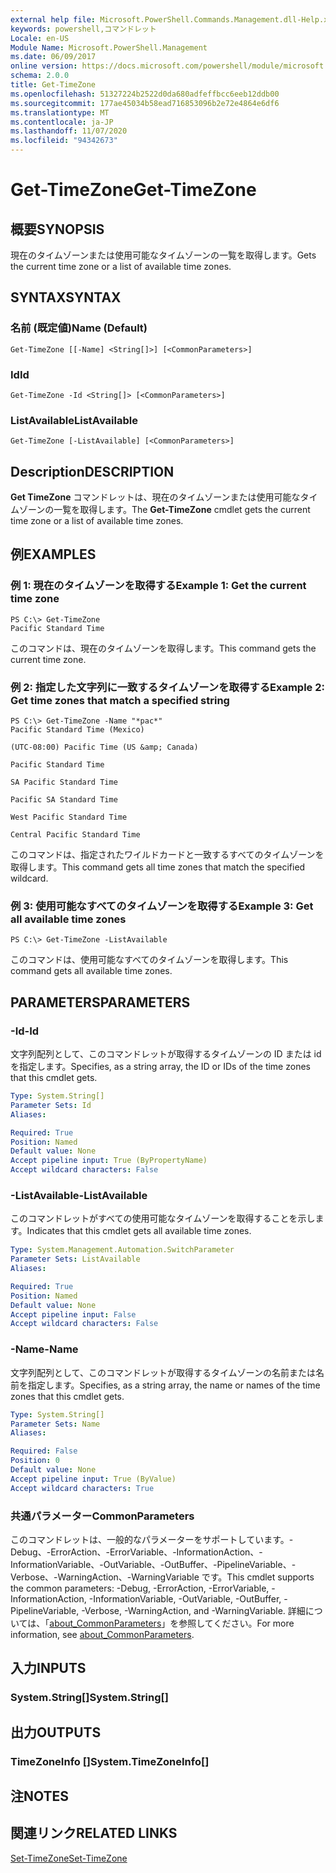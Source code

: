 ```yaml
---
external help file: Microsoft.PowerShell.Commands.Management.dll-Help.xml
keywords: powershell,コマンドレット
Locale: en-US
Module Name: Microsoft.PowerShell.Management
ms.date: 06/09/2017
online version: https://docs.microsoft.com/powershell/module/microsoft.powershell.management/get-timezone?view=powershell-5.1&WT.mc_id=ps-gethelp
schema: 2.0.0
title: Get-TimeZone
ms.openlocfilehash: 51327224b2522d0da680adfeffbcc6eeb12ddb00
ms.sourcegitcommit: 177ae45034b58ead716853096b2e72e4864e6df6
ms.translationtype: MT
ms.contentlocale: ja-JP
ms.lasthandoff: 11/07/2020
ms.locfileid: "94342673"
---
```

# <span data-ttu-id="040ac-103">Get-TimeZone</span><span class="sxs-lookup"><span data-stu-id="040ac-103">Get-TimeZone</span></span>

## <span data-ttu-id="040ac-104">概要</span><span class="sxs-lookup"><span data-stu-id="040ac-104">SYNOPSIS</span></span>
<span data-ttu-id="040ac-105">現在のタイムゾーンまたは使用可能なタイムゾーンの一覧を取得します。</span><span class="sxs-lookup"><span data-stu-id="040ac-105">Gets the current time zone or a list of available time zones.</span></span>

## <span data-ttu-id="040ac-106">SYNTAX</span><span class="sxs-lookup"><span data-stu-id="040ac-106">SYNTAX</span></span>

### <span data-ttu-id="040ac-107">名前 (既定値)</span><span class="sxs-lookup"><span data-stu-id="040ac-107">Name (Default)</span></span>

```
Get-TimeZone [[-Name] <String[]>] [<CommonParameters>]
```

### <span data-ttu-id="040ac-108">Id</span><span class="sxs-lookup"><span data-stu-id="040ac-108">Id</span></span>

```
Get-TimeZone -Id <String[]> [<CommonParameters>]
```

### <span data-ttu-id="040ac-109">ListAvailable</span><span class="sxs-lookup"><span data-stu-id="040ac-109">ListAvailable</span></span>

```
Get-TimeZone [-ListAvailable] [<CommonParameters>]
```

## <span data-ttu-id="040ac-110">Description</span><span class="sxs-lookup"><span data-stu-id="040ac-110">DESCRIPTION</span></span>

<span data-ttu-id="040ac-111">**Get TimeZone** コマンドレットは、現在のタイムゾーンまたは使用可能なタイムゾーンの一覧を取得します。</span><span class="sxs-lookup"><span data-stu-id="040ac-111">The **Get-TimeZone** cmdlet gets the current time zone or a list of available time zones.</span></span>

## <span data-ttu-id="040ac-112">例</span><span class="sxs-lookup"><span data-stu-id="040ac-112">EXAMPLES</span></span>

### <span data-ttu-id="040ac-113">例 1: 現在のタイムゾーンを取得する</span><span class="sxs-lookup"><span data-stu-id="040ac-113">Example 1: Get the current time zone</span></span>

```
PS C:\> Get-TimeZone
Pacific Standard Time
```

<span data-ttu-id="040ac-114">このコマンドは、現在のタイムゾーンを取得します。</span><span class="sxs-lookup"><span data-stu-id="040ac-114">This command gets the current time zone.</span></span>

### <span data-ttu-id="040ac-115">例 2: 指定した文字列に一致するタイムゾーンを取得する</span><span class="sxs-lookup"><span data-stu-id="040ac-115">Example 2: Get time zones that match a specified string</span></span>

```
PS C:\> Get-TimeZone -Name "*pac*"
Pacific Standard Time (Mexico)

(UTC-08:00) Pacific Time (US &amp; Canada)

Pacific Standard Time

SA Pacific Standard Time

Pacific SA Standard Time

West Pacific Standard Time

Central Pacific Standard Time
```

<span data-ttu-id="040ac-116">このコマンドは、指定されたワイルドカードと一致するすべてのタイムゾーンを取得します。</span><span class="sxs-lookup"><span data-stu-id="040ac-116">This command gets all time zones that match the specified wildcard.</span></span>

### <span data-ttu-id="040ac-117">例 3: 使用可能なすべてのタイムゾーンを取得する</span><span class="sxs-lookup"><span data-stu-id="040ac-117">Example 3: Get all available time zones</span></span>

```
PS C:\> Get-TimeZone -ListAvailable
```

<span data-ttu-id="040ac-118">このコマンドは、使用可能なすべてのタイムゾーンを取得します。</span><span class="sxs-lookup"><span data-stu-id="040ac-118">This command gets all available time zones.</span></span>

## <span data-ttu-id="040ac-119">PARAMETERS</span><span class="sxs-lookup"><span data-stu-id="040ac-119">PARAMETERS</span></span>

### <span data-ttu-id="040ac-120">-Id</span><span class="sxs-lookup"><span data-stu-id="040ac-120">-Id</span></span>

<span data-ttu-id="040ac-121">文字列配列として、このコマンドレットが取得するタイムゾーンの ID または id を指定します。</span><span class="sxs-lookup"><span data-stu-id="040ac-121">Specifies, as a string array, the ID or IDs of the time zones that this cmdlet gets.</span></span>

```yaml
Type: System.String[]
Parameter Sets: Id
Aliases:

Required: True
Position: Named
Default value: None
Accept pipeline input: True (ByPropertyName)
Accept wildcard characters: False
```

### <span data-ttu-id="040ac-122">-ListAvailable</span><span class="sxs-lookup"><span data-stu-id="040ac-122">-ListAvailable</span></span>

<span data-ttu-id="040ac-123">このコマンドレットがすべての使用可能なタイムゾーンを取得することを示します。</span><span class="sxs-lookup"><span data-stu-id="040ac-123">Indicates that this cmdlet gets all available time zones.</span></span>

```yaml
Type: System.Management.Automation.SwitchParameter
Parameter Sets: ListAvailable
Aliases:

Required: True
Position: Named
Default value: None
Accept pipeline input: False
Accept wildcard characters: False
```

### <span data-ttu-id="040ac-124">-Name</span><span class="sxs-lookup"><span data-stu-id="040ac-124">-Name</span></span>

<span data-ttu-id="040ac-125">文字列配列として、このコマンドレットが取得するタイムゾーンの名前または名前を指定します。</span><span class="sxs-lookup"><span data-stu-id="040ac-125">Specifies, as a string array, the name or names of the time zones that this cmdlet gets.</span></span>

```yaml
Type: System.String[]
Parameter Sets: Name
Aliases:

Required: False
Position: 0
Default value: None
Accept pipeline input: True (ByValue)
Accept wildcard characters: True
```

### <span data-ttu-id="040ac-126">共通パラメーター</span><span class="sxs-lookup"><span data-stu-id="040ac-126">CommonParameters</span></span>

<span data-ttu-id="040ac-127">このコマンドレットは、一般的なパラメーターをサポートしています。-Debug、-ErrorAction、-ErrorVariable、-InformationAction、-InformationVariable、-OutVariable、-OutBuffer、-PipelineVariable、-Verbose、-WarningAction、-WarningVariable です。</span><span class="sxs-lookup"><span data-stu-id="040ac-127">This cmdlet supports the common parameters: -Debug, -ErrorAction, -ErrorVariable, -InformationAction, -InformationVariable, -OutVariable, -OutBuffer, -PipelineVariable, -Verbose, -WarningAction, and -WarningVariable.</span></span> <span data-ttu-id="040ac-128">詳細については、「[about_CommonParameters](https://go.microsoft.com/fwlink/?LinkID=113216)」を参照してください。</span><span class="sxs-lookup"><span data-stu-id="040ac-128">For more information, see [about_CommonParameters](https://go.microsoft.com/fwlink/?LinkID=113216).</span></span>

## <span data-ttu-id="040ac-129">入力</span><span class="sxs-lookup"><span data-stu-id="040ac-129">INPUTS</span></span>

### <span data-ttu-id="040ac-130">System.String[]</span><span class="sxs-lookup"><span data-stu-id="040ac-130">System.String[]</span></span>

## <span data-ttu-id="040ac-131">出力</span><span class="sxs-lookup"><span data-stu-id="040ac-131">OUTPUTS</span></span>

### <span data-ttu-id="040ac-132">TimeZoneInfo []</span><span class="sxs-lookup"><span data-stu-id="040ac-132">System.TimeZoneInfo[]</span></span>

## <span data-ttu-id="040ac-133">注</span><span class="sxs-lookup"><span data-stu-id="040ac-133">NOTES</span></span>

## <span data-ttu-id="040ac-134">関連リンク</span><span class="sxs-lookup"><span data-stu-id="040ac-134">RELATED LINKS</span></span>

[<span data-ttu-id="040ac-135">Set-TimeZone</span><span class="sxs-lookup"><span data-stu-id="040ac-135">Set-TimeZone</span></span>](Set-TimeZone.md)
